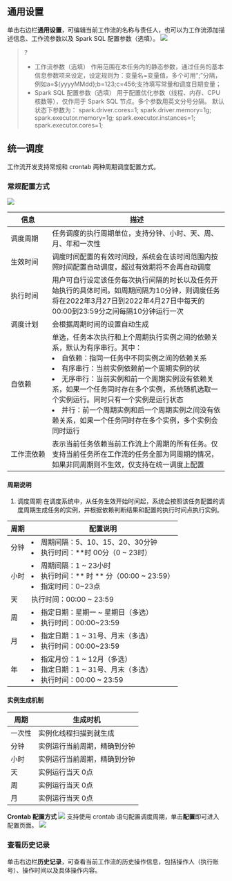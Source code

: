 ## 通用设置
单击右边栏**通用设置**，可编辑当前工作流的名称与责任人，也可以为工作流添加描述信息、工作流参数以及 Spark SQL 配置参数（选填）。
![](https://qcloudimg.tencent-cloud.cn/raw/2fa1d706e8454b340351be4da3eed0e1.png)
>? 
>- 工作流参数（选填）
作用范围在本任务内的静态参数，通过任务的基本信息参数项来设定，设定规则为：变量名=变量值，多个可用“;”分隔，例如a=${yyyyMMdd};b=123;c=456;支持填写常量和调度日期变量；
>- Spark SQL 配置参数（选填）
用于配置优化参数（线程、内存、CPU 核数等），仅作用于 Spark SQL 节点。多个参数用英文分号分隔。
默认状态下参数为：
spark.driver.cores=1;
spark.driver.memory=1g;
spark.executor.memory=1g;
spark.executor.instances=1;
spark.executor.cores=1;

## 统一调度
工作流开发支持常规和 crontab 两种周期调度配置方式。
### 常规配置方式
![](https://qcloudimg.tencent-cloud.cn/raw/b8847aba656236828f4b191409b2c3d8.png)

| 信息 | 描述 | 
|---------|---------|
| <nobr>调度周期	| 任务调度的执行周期单位，支持分钟、小时、天、周、月、年和一次性| 
| 生效时间	| 调度时间配置的有效时间段，系统会在该时间范围内按照时间配置自动调度，超过有效期将不会再自动调度| 
| 执行时间	| 用户可自行设定该任务每次执行间隔的时长以及任务开始执行的具体时间。如周期间隔为10分钟，则调度任务将在2022年3月27日到2022年4月27日中每天的00:00到23:59分之间每隔10分钟运行一次| 
| 调度计划	| 会根据周期时间的设置自动生成| 
| 自依赖	| 单选，任务本次执行和上个周期执行实例之间的依赖关系，默认为有序串行。其中：<li>自依赖：指同一任务中不同实例之间的依赖关系<li>有序串行：当前实例依赖前一个周期实例的状<li>无序串行：当前实例和前一个周期实例没有依赖关系，如果一个任务同时存在多个实例，系统随机选取一个实例运行。同时只有一个实例是运行状态<li>并行：前一个周期实例和后一个周期实例之间没有依赖关系，如果一个任务同时存在多个实例，多个实例会同时运行| 
| <nobr>工作流依赖	| 表示当前任务依赖当前工作流上个周期的所有任务。仅支持当前任务所在工作流的任务全部为同周期的情况，如果非同周期则不生效，仅支持在统一调度上配置| 

#### 周期说明
1. 调度周期
在调度系统中，从任务生效开始时间起，系统会按照该任务配置的调度周期生成任务的实例，并根据依赖判断结果和配置的执行时间点执行实例。

| 周期 | 配置说明 |
|---------|---------|
| 分钟	| <li>周期间隔：5、10、15、20、30分钟<li>执行时间：**时 00分（0 ~ 23时）| 
| 小时	| <li>周期间隔：1 ~ 23小时<li>执行时间：** 时 ** 分（00:00 ~ 23:59）<li>指定时间：0~23点| 
| 天	| 执行时间：00:00 ~ 23:59| 
| 周	| <li>指定日期：星期一 ~ 星期日（多选）<li>执行时间：00:00~23:59| 
| 月	| <li>指定日期：1 ~ 31号、月末（多选）<li>执行时间：00:00~23:59| 
| 年	| <li>指定月份：1 ~ 12月（多选）<li>指定日期：1 ~ 31号、月末（多选）<li>执行时间：00:00 ~ 23:59| 

#### 实例生成机制

| 周期 | 生成时机 | 
|---------|---------|
| 一次性	| 实例化线程扫描到就生成| 
| 分钟	| 实例运行当前周期，精确到分钟| 
| 小时	| 实例运行当前周期，精确到分钟
| 天	| 实例运行当天 0点| 
| 周	| 实例运行当天 0点| 
| 月	| 实例运行当天 0点| 

**Crontab 配置方式**
![](https://qcloudimg.tencent-cloud.cn/raw/775481d8569a4cf59f67ff7a0f3fb46f.png)
支持使用 crontab 语句配置调度周期，单击**配置**即可进入配置页面。
![](https://qcloudimg.tencent-cloud.cn/raw/f6b6561a53d8c0532d28e186fed266aa.png)

### 查看历史记录
单击右边栏**历史记录**，可查看当前工作流的历史操作信息，包括操作人（执行账号）、操作时间以及具体操作内容。

